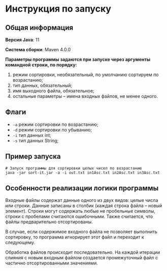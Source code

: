 # Инструкция по запуску
## Общая информация
**Версия Java**: 11

**Система сборки**: Maven 4.0.0

**Параметры программы задаются при запуске через аргументы командной строки, по порядку:**
1. режим сортировки, необязательный, по умолчанию сортируем по возрастанию;
2. тип данных, обязательный;
3. имя выходного файла, обязательное;
4. остальные параметры – имена входных файлов, не менее одного.

## Флаги

- `-a` режим сортировки по возрастанию;
- `-d` режим сортировки по убыванию;
- `-i` тип данных int;
- `-s` тип данных String;

## Пример запуска

```shell
# Запуск программы для сортировки целых чисел по возрастанию
java -jar sort-it.jar -a -i out.txt in1Asc.txt in2Asc.txt in3Asc.txt 
```

## Особенности реализации логики программы
Входные файлы содержат данные одного из двух видов: целые числа или строки. Данные записаны
в столбик (каждая строка файла – новый элемент). Строки могут содержать любые не пробельные
символы, строки с пробелами считаются ошибочными. Также считается, что файлы предварительно
отсортированы.

В случае, если содержимое входного файла не позволяет выполнить сортировку, то программа игнорирует этот файл и переходит к следующему.

Обработка файлов происходит последовательно. На каждой итерации слияния с новым входным файлом создается промежуточный файл с частично отсортированными значениями.




